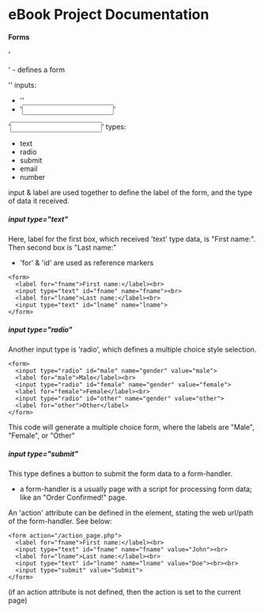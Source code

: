 # eBook Project Documentation



#### Forms
'<form>' - defines a form

'<form>' inputs:
- '<label>'
- '<input>'

'<input>' types:
- text
- radio
- submit
- email
- number

input & label are used together to define the label of the form, and the type of data it received.

##### input type="text"

Here, label for the first box, which received 'text' type data, is "First name:". Then second box is "Last name:"
- 'for' & 'id' are used as reference markers

```
<form>
  <label for="fname">First name:</label><br>
  <input type="text" id="fname" name="fname"><br>
  <label for="lname">Last name:</label><br>
  <input type="text" id="lname" name="lname">
</form>
```


##### input type="radio"

Another input type is 'radio', which defines a multiple choice style selection.

```
<form>
  <input type="radio" id="male" name="gender" value="male">
  <label for="male">Male</label><br>
  <input type="radio" id="female" name="gender" value="female">
  <label for="female">Female</label><br>
  <input type="radio" id="other" name="gender" value="other">
  <label for="other">Other</label>
</form>
```
This code will generate a multiple choice form, where the labels are "Male", "Female", or "Other"

##### input type="submit"

This type defines a button to submit the form data to a form-handler.
- a form-handler is a usually page with a script for processing form data; like an "Order Confirmed!" page.

An 'action' attribute can be defined in the <form> element, stating the web url/path of the form-handler.
See below:

```
<form action="/action_page.php">
  <label for="fname">First name:</label><br>
  <input type="text" id="fname" name="fname" value="John"><br>
  <label for="lname">Last name:</label><br>
  <input type="text" id="lname" name="lname" value="Doe"><br><br>
  <input type="submit" value="Submit">
</form>
```
(if an action attribute is not defined, then the action is set to the current page)
